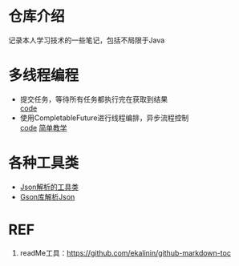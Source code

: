 # 仓库介绍
记录本人学习技术的一些笔记，包括不局限于Java


# 多线程编程
* 提交任务，等待所有任务都执行完在获取到结果
  <br> [code](src/main/java/com/java/study/javastudy/multiThread/ThreadPoolTest.java)
* 使用CompletableFuture进行线程编排，异步流程控制 <br>
   [code](src/main/java/com/java/study/javastudy/multiThread/CompletableFutureTest.java)
   [简单教学](https://www.liaoxuefeng.com/wiki/1252599548343744/1306581182447650)

# 各种工具类
* [Json解析的工具类](src/main/java/com/java/study/javastudy/utils/JsonUtil.java)
* [Gson库解析Json](src/main/java/com/java/study/javastudy/utils/GsonUtil.java)
# REF
1. readMe工具：https://github.com/ekalinin/github-markdown-toc

